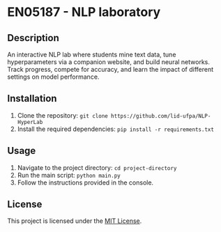# EN05187 - NLP laboratory

## Description

An interactive NLP lab where students mine text data, tune hyperparameters via a companion website, and build neural networks. Track progress, compete for accuracy, and learn the impact of different settings on model performance.

## Installation

1. Clone the repository: `git clone https://github.com/lid-ufpa/NLP-HyperLab`
2. Install the required dependencies: `pip install -r requirements.txt`

## Usage

1. Navigate to the project directory: `cd project-directory`
2. Run the main script: `python main.py`
3. Follow the instructions provided in the console.

## License

This project is licensed under the [MIT License](LICENSE).
